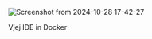 ![Screenshot from 2024-10-28 17-42-27](https://github.com/user-attachments/assets/54b99398-055f-451c-874f-5557ff9ab8a7)

Vjej IDE in Docker
